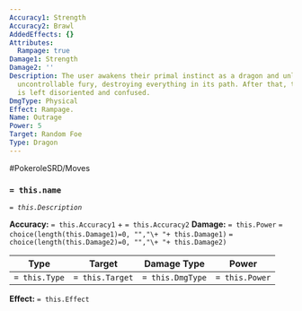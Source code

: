 ```yaml
---
Accuracy1: Strength
Accuracy2: Brawl
AddedEffects: {}
Attributes:
  Rampage: true
Damage1: Strength
Damage2: ''
Description: The user awakens their primal instinct as a dragon and unleashes its
  uncontrollable fury, destroying everything in its path. After that, the Pokemon
  is left disoriented and confused.
DmgType: Physical
Effect: Rampage.
Name: Outrage
Power: 5
Target: Random Foe
Type: Dragon
---
```


#PokeroleSRD/Moves

### `= this.name` 
*`= this.Description`*

**Accuracy:** `= this.Accuracy1` + `= this.Accuracy2`
**Damage:** `= this.Power` `= choice(length(this.Damage1)=0, "","\+ "+ this.Damage1)` `= choice(length(this.Damage2)=0, "","\+ "+ this.Damage2)`

| Type          | Target          | Damage Type          | Power          |
| ------------- | --------------- | ---------------- | -------------- |
| `= this.Type` | `= this.Target` | `= this.DmgType` | `= this.Power` | 

**Effect:** `= this.Effect`